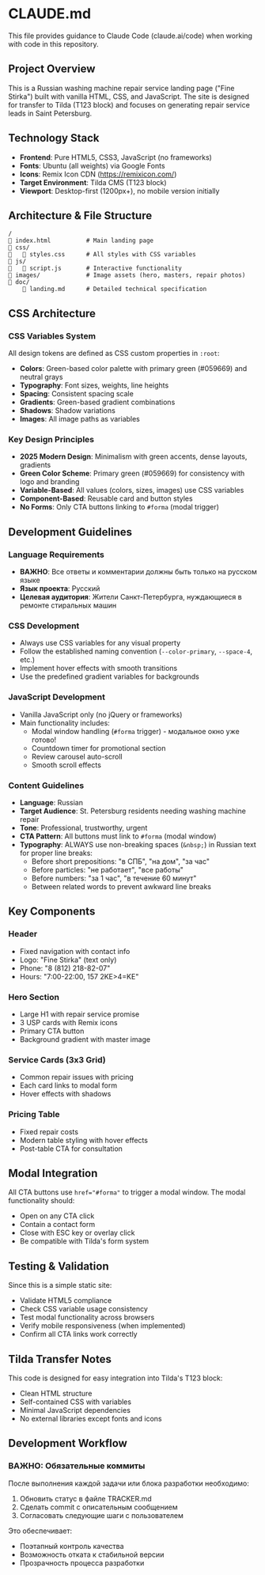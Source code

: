 # CLAUDE.md

This file provides guidance to Claude Code (claude.ai/code) when working with code in this repository.

## Project Overview

This is a Russian washing machine repair service landing page ("Fine Stirka") built with vanilla HTML, CSS, and JavaScript. The site is designed for transfer to Tilda (T123 block) and focuses on generating repair service leads in Saint Petersburg.

## Technology Stack

- **Frontend**: Pure HTML5, CSS3, JavaScript (no frameworks)
- **Fonts**: Ubuntu (all weights) via Google Fonts
- **Icons**: Remix Icon CDN (https://remixicon.com/)
- **Target Environment**: Tilda CMS (T123 block)
- **Viewport**: Desktop-first (1200px+), no mobile version initially

## Architecture & File Structure

```
/
   index.html          # Main landing page
   css/
      styles.css      # All styles with CSS variables
   js/
      script.js       # Interactive functionality
   images/             # Image assets (hero, masters, repair photos)
   doc/
       landing.md      # Detailed technical specification
```

## CSS Architecture

### CSS Variables System
All design tokens are defined as CSS custom properties in `:root`:
- **Colors**: Green-based color palette with primary green (#059669) and neutral grays
- **Typography**: Font sizes, weights, line heights
- **Spacing**: Consistent spacing scale
- **Gradients**: Green-based gradient combinations
- **Shadows**: Shadow variations
- **Images**: All image paths as variables

### Key Design Principles
- **2025 Modern Design**: Minimalism with green accents, dense layouts, gradients
- **Green Color Scheme**: Primary green (#059669) for consistency with logo and branding
- **Variable-Based**: All values (colors, sizes, images) use CSS variables
- **Component-Based**: Reusable card and button styles
- **No Forms**: Only CTA buttons linking to `#forma` (modal trigger)

## Development Guidelines

### Language Requirements
- **ВАЖНО**: Все ответы и комментарии должны быть только на русском языке
- **Язык проекта**: Русский
- **Целевая аудитория**: Жители Санкт-Петербурга, нуждающиеся в ремонте стиральных машин

### CSS Development
- Always use CSS variables for any visual property
- Follow the established naming convention (`--color-primary`, `--space-4`, etc.)
- Implement hover effects with smooth transitions
- Use the predefined gradient variables for backgrounds

### JavaScript Development
- Vanilla JavaScript only (no jQuery or frameworks)
- Main functionality includes:
  - Modal window handling (`#forma` trigger) - модальное окно уже готово!
  - Countdown timer for promotional section
  - Review carousel auto-scroll
  - Smooth scroll effects

### Content Guidelines
- **Language**: Russian
- **Target Audience**: St. Petersburg residents needing washing machine repair
- **Tone**: Professional, trustworthy, urgent
- **CTA Pattern**: All buttons must link to `#forma` (modal window)
- **Typography**: ALWAYS use non-breaking spaces (`&nbsp;`) in Russian text for proper line breaks:
  - Before short prepositions: "в&nbsp;СПБ", "на&nbsp;дом", "за&nbsp;час"
  - Before particles: "не&nbsp;работает", "все&nbsp;работы"
  - Before numbers: "за&nbsp;1&nbsp;час", "в&nbsp;течение&nbsp;60&nbsp;минут"
  - Between related words to prevent awkward line breaks

## Key Components

### Header
- Fixed navigation with contact info
- Logo: "Fine Stirka" (text only)
- Phone: "8 (812) 218-82-07"
- Hours: "7:00-22:00, 157 2KE>4=KE"

### Hero Section
- Large H1 with repair service promise
- 3 USP cards with Remix icons
- Primary CTA button
- Background gradient with master image

### Service Cards (3x3 Grid)
- Common repair issues with pricing
- Each card links to modal form
- Hover effects with shadows

### Pricing Table
- Fixed repair costs
- Modern table styling with hover effects
- Post-table CTA for consultation

## Modal Integration

All CTA buttons use `href="#forma"` to trigger a modal window. The modal functionality should:
- Open on any CTA click
- Contain a contact form
- Close with ESC key or overlay click
- Be compatible with Tilda's form system

## Testing & Validation

Since this is a simple static site:
- Validate HTML5 compliance
- Check CSS variable usage consistency  
- Test modal functionality across browsers
- Verify mobile responsiveness (when implemented)
- Confirm all CTA links work correctly

## Tilda Transfer Notes

This code is designed for easy integration into Tilda's T123 block:
- Clean HTML structure
- Self-contained CSS with variables
- Minimal JavaScript dependencies
- No external libraries except fonts and icons

## Development Workflow

### **ВАЖНО: Обязательные коммиты**
После выполнения каждой задачи или блока разработки необходимо:
1. Обновить статус в файле TRACKER.md
2. Сделать commit с описательным сообщением
3. Согласовать следующие шаги с пользователем

Это обеспечивает:
- Поэтапный контроль качества
- Возможность отката к стабильной версии
- Прозрачность процесса разработки